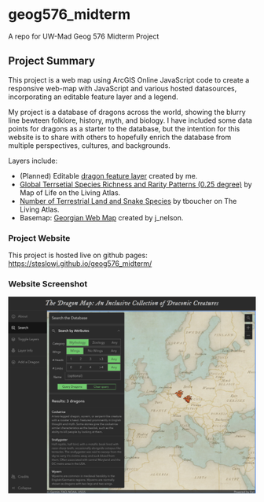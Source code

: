 # geog576_midterm
A repo for UW-Mad Geog 576 Midterm Project

## Project Summary
This project is a web map using ArcGIS Online JavaScript code to create a responsive web-map with JavaScript and various hosted datasources, incorporating an editable feature layer and a legend. 

My project is a database of dragons across the world, showing the blurry line bewteen folklore, history, myth, and biology. I have included some data points for dragons as a starter to the database, but the intention for this website is to share with others to hopefully enrich the database from multiple perspectives, cultures, and backgrounds.

Layers include:
<ul>
  <li>(Planned) Editable <a href="https://uw-mad.maps.arcgis.com/home/item.html?id=f47e7050426e45a48df22e0c9f5410fd">dragon feature layer</a> created by me.</li>
  <li><a href="https://services9.arcgis.com/IkktFdUAcY3WrH25/arcgis/rest/services/GlobalTerrRaR_025deg/FeatureServer">Global Terrsetial Species Richness and Rarity Patterns (0.25 degree)</a> by Map of Life on the Living Atlas.</li>
  <li><a href="https://cumulus.tnc.org/arcgis/rest/services/Atlas/TerrestrialMaps/MapServer/9 ">Number of Terrestrial Land and Snake Species</a> by tboucher</a> on The Living Atlas.</li>
  <li>Basemap: <a href="https://www.arcgis.com/home/item.html?id=83ebb96f9f99446085888bb5341c5afd">Georgian Web Map</a> created by j_nelson.</li>
</ul>

### Project Website
This project is hosted live on github pages: https://steslowj.github.io/geog576_midterm/

### Website Screenshot
![](geog576_midterm_img.png)
